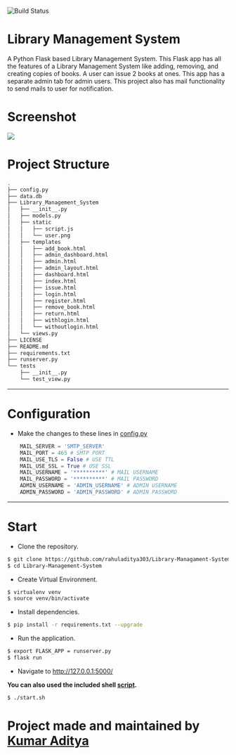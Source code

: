 ![Build Status](https://travis-ci.org/rahuladitya303/Library-Managament-System.svg?branch=master)

# Library Management System

A Python Flask based Library Management System. This Flask app has all the features of a Library Management System like adding, removing, and creating copies of books. A user can issue 2 books at ones. This app has a separate admin tab for admin users. This project also has mail functionality to send mails to user for notification.
# Screenshot
<img src='https://github.com/rahuladitya303/Library-Managament-System/blob/master/Library_Management_System/static/screenshot.png'/>

# Project Structure

```sh
.
├── config.py  
├── data.db  
├── Library_Management_System  
│   ├── __init__.py  
│   ├── models.py  
│   ├── static  
│   │   ├── script.js  
│   │   └── user.png  
│   ├── templates  
│   │   ├── add_book.html  
│   │   ├── admin_dashboard.html  
│   │   ├── admin.html  
│   │   ├── admin_layout.html  
│   │   ├── dashboard.html  
│   │   ├── index.html  
│   │   ├── issue.html  
│   │   ├── login.html  
│   │   ├── register.html  
│   │   ├── remove_book.html  
│   │   ├── return.html  
│   │   ├── withlogin.html  
│   │   └── withoutlogin.html  
│   └── views.py  
├── LICENSE  
├── README.md  
├── requirements.txt  
├── runserver.py  
└── tests  
    ├── __init__.py  
    └── test_view.py  
```
___

# Configuration
- Make the changes to these lines in [config.py](https://github.com/rahuladitya303/Library-Managament-System/blob/master/config.py)
```python
    MAIL_SERVER = 'SMTP_SERVER'
    MAIL_PORT = 465 # SMTP PORT
    MAIL_USE_TLS = False # USE TTL
    MAIL_USE_SSL = True # USE SSL
    MAIL_USERNAME = '**********' # MAIL USERNAME
    MAIL_PASSWORD = '**********' # MAIL PASSWORD
    ADMIN_USERNAME = 'ADMIN_USERNAME' # ADMIN USERNAME
    ADMIN_PASSWORD = 'ADMIN_PASSWORD' # ADMIN PASSWORD
```
___

# Start

- Clone the repository.
```sh
$ git clone https://github.com/rahuladitya303/Library-Managament-System.git
$ cd Library-Management-System
```
- Create Virtual Environment.
```sh
$ virtualenv venv
$ source venv/bin/activate
```
- Install dependencies.
```sh
$ pip install -r requirements.txt --upgrade
```
- Run the application.
```sh
$ export FLASK_APP = runserver.py
$ flask run 
```
- Navigate to http://127.0.0.1:5000/  

**You can also used the included shell [script](https://github.com/rahuladitya303/Library-Managament-System/blob/master/Library_Management_System/start.sh).**
```sh
$ ./start.sh
```
# Project made and maintained by [Kumar Aditya](https://www.github.com/rahuladitya303)